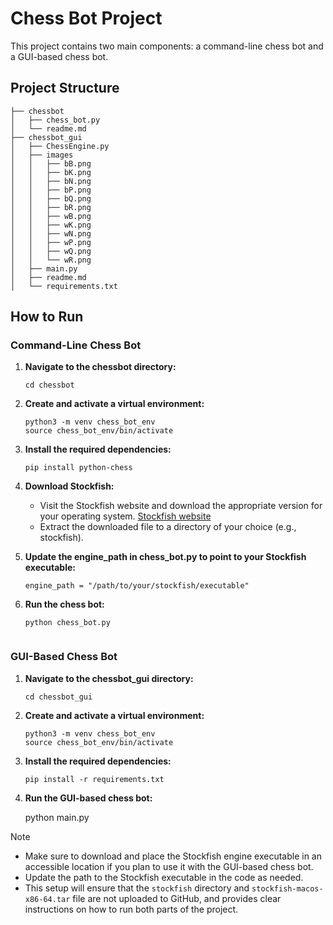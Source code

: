 # Chess Bot Project

This project contains two main components: a command-line chess bot and a GUI-based chess bot.

## Project Structure
```
├── chessbot
│   ├── chess_bot.py
│   └── readme.md
├── chessbot_gui
│   ├── ChessEngine.py
│   ├── images
│   │   ├── bB.png
│   │   ├── bK.png
│   │   ├── bN.png
│   │   ├── bP.png
│   │   ├── bQ.png
│   │   ├── bR.png
│   │   ├── wB.png
│   │   ├── wK.png
│   │   ├── wN.png
│   │   ├── wP.png
│   │   ├── wQ.png
│   │   └── wR.png
│   ├── main.py
│   ├── readme.md
│   └── requirements.txt
```
## How to Run
### Command-Line Chess Bot
1. **Navigate to the chessbot directory:**
   
   ```cd chessbot```
3. **Create and activate a virtual environment:**
   ```
   python3 -m venv chess_bot_env
   source chess_bot_env/bin/activate

4. **Install the required dependencies:**
   ```
   pip install python-chess

5. **Download Stockfish:**
   - Visit the Stockfish website and download the appropriate version for your operating system. [Stockfish website](https://stockfishchess.org/download/)
   - Extract the downloaded file to a directory of your choice (e.g., stockfish).
   
6. **Update the engine_path in chess_bot.py to point to your Stockfish executable:**
     ```
     engine_path = "/path/to/your/stockfish/executable"

7. **Run the chess bot:**
   ```
   python chess_bot.py

   
### GUI-Based Chess Bot
1. **Navigate to the chessbot_gui directory:**
   ```
   cd chessbot_gui

2. **Create and activate a virtual environment:**
   ```
   python3 -m venv chess_bot_env
   source chess_bot_env/bin/activate
   
3. **Install the required dependencies:**
   ```
   pip install -r requirements.txt

4. **Run the GUI-based chess bot:**
   
   python main.py

   
> [!NOTE]
> + Make sure to download and place the Stockfish engine executable in an accessible location if you plan to use it with the GUI-based chess bot.
> + Update the path to the Stockfish executable in the code as needed.
> + This setup will ensure that the `stockfish` directory and `stockfish-macos-x86-64.tar` file are not uploaded to GitHub, and provides clear instructions on how to run both parts of the project.


